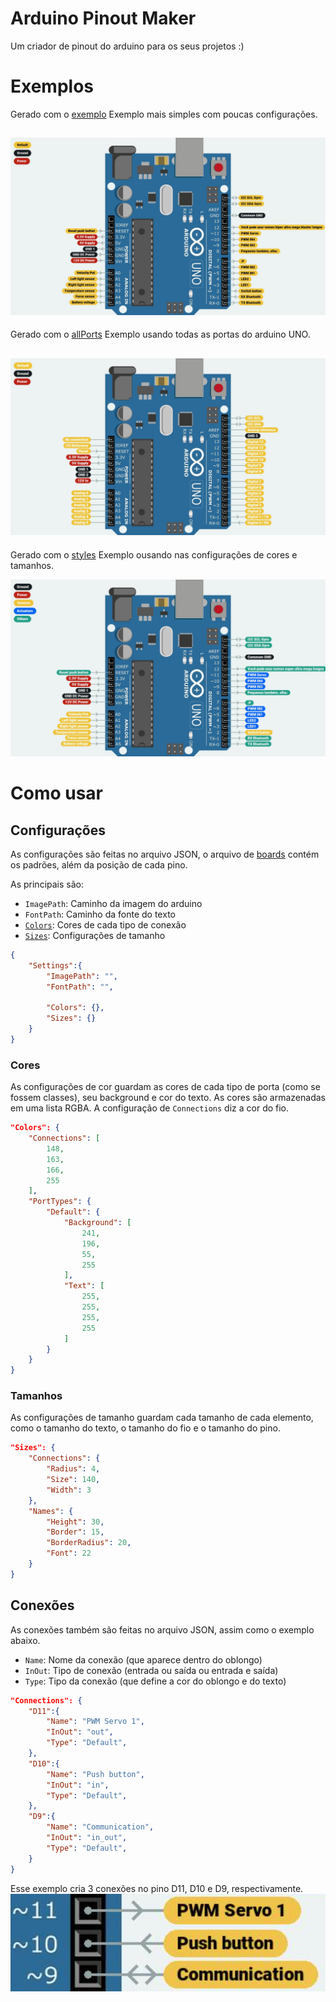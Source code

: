# Arduino Pinout Maker
Um criador de pinout do arduino para os seus projetos :)

# Exemplos
Gerado com o [exemplo](./examples/example.json)
Exemplo mais simples com poucas configurações.

![Exemplo](./examples/example.jpg)
---
Gerado com o [allPorts](./examples/allPorts.json)
Exemplo usando todas as portas do arduino UNO.

![Exemplo-allPorts](./examples/allPorts.jpg)
---
Gerado com o [styles](./examples/styles.json)
Exemplo ousando nas configurações de cores e tamanhos.

![Exemplo-styles](./examples/styles.jpg)

# Como usar
## Configurações
As configurações são feitas no arquivo JSON, o arquivo de [boards](data/boards.json) contém os padrões, além da posição de cada pino.

As principais são:
- `ImagePath`: Caminho da imagem do arduino
- `FontPath`: Caminho da fonte do texto
- [`Colors`](#cores): Cores de cada tipo de conexão
- [`Sizes`](#tamanhos): Configurações de tamanho
```json
{
    "Settings":{
        "ImagePath": "",
        "FontPath": "",

        "Colors": {},
        "Sizes": {}
    }
}
```

### Cores
As configurações de cor guardam as cores de cada tipo de porta (como se fossem classes), seu background e cor do texto. As cores são armazenadas em uma lista RGBA. A configuração de `Connections` diz a cor do fio.
```json
"Colors": {
    "Connections": [
        148,
        163,
        166,
        255
    ],
    "PortTypes": {
        "Default": {
            "Background": [
                241,
                196,
                55,
                255
            ],
            "Text": [
                255,
                255,
                255,
                255
            ]
        }
    }
}
```
### Tamanhos
As configurações de tamanho guardam cada tamanho de cada elemento, como o tamanho do texto, o tamanho do fio e o tamanho do pino.
```json
"Sizes": {
    "Connections": {
        "Radius": 4,
        "Size": 140,
        "Width": 3
    },
    "Names": {
        "Height": 30,
        "Border": 15,
        "BorderRadius": 20,
        "Font": 22
    }
}
```
## Conexões
As conexões também são feitas no arquivo JSON, assim como o exemplo abaixo.
- `Name`: Nome da conexão (que aparece dentro do oblongo)
- `InOut`: Tipo de conexão (entrada ou saída ou entrada e saída)
- `Type`: Tipo da conexão (que define a cor do oblongo e do texto)
```json
"Connections": {
    "D11":{
        "Name": "PWM Servo 1",
        "InOut": "out",
        "Type": "Default",
    },
    "D10":{
        "Name": "Push button",
        "InOut": "in",
        "Type": "Default",
    },
    "D9":{
        "Name": "Communication",
        "InOut": "in_out",
        "Type": "Default",
    }
}
```
Esse exemplo cria 3 conexões no pino D11, D10 e D9, respectivamente.
![Connections](examples/connections.png)

